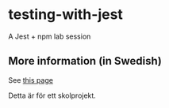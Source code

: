 # testing-with-jest

A Jest + npm lab session

## More information (in Swedish)

See [this page](https://mau-webb.github.io/resurser/da355a-vt21/6-utvecklingsmetodik/i1/)

Detta är för ett skolprojekt.

